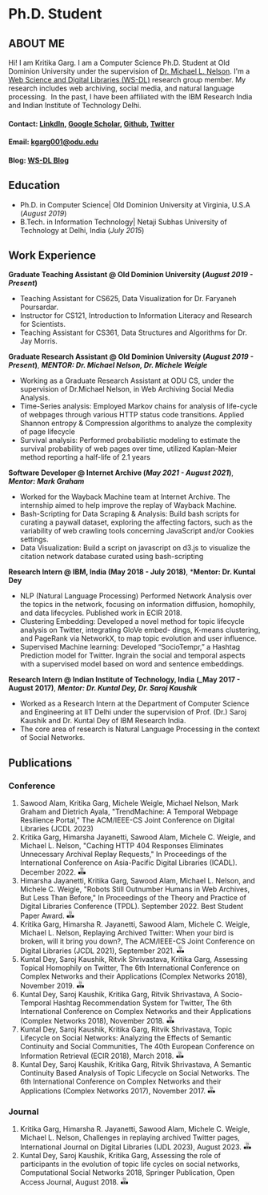 # Ph.D. Student

## ABOUT ME
Hi! I am Kritika Garg. I am a Computer Science Ph.D. Student at Old Dominion University under the supervision of [Dr. Michael L. Nelson](https://www.cs.odu.edu/~mln/). I'm a [Web Science and Digital Libraries (WS-DL)](https://oduwsdl.github.io) research group member. My research includes web archiving, social media, and natural language processing.
​
In the past, I have been affiliated with the IBM Research India and Indian Institute of Technology Delhi.


<!---#### [SEE RESUME](https://docs.google.com/document/d/10vSfbUE14O8EiVjF1gWzN-2xjQ1NMwbQWiVm2UKxOeo/edit?usp=sharing)-->
#### Contact: [LinkdIn](https://www.linkedin.com/in/kritika-g-b8a824120/), [Google Scholar](https://scholar.google.com/citations?user=apXQRYsAAAAJ&hl=en&oi=ao), [Github](https://github.com/kritikagarg), [Twitter](https://twitter.com/kritika_garg)
#### Email: kgarg001@odu.edu

<!---#### Contact: [![LinkdIn](assets/Linkdin.jpg)](https://www.linkedin.com/in/kritika-g-b8a824120/) [![Google Scholar](assets/scholar.png)](https://scholar.google.com/citations?user=apXQRYsAAAAJ&hl=en&oi=ao) [![Github](assets/github.png)](https://github.com/kritikagarg) [![Twitter](assets/twitter.png)](https://twitter.com/kritika_garg) -->

#### Blog: [WS-DL Blog](https://ws-dl.blogspot.com/search/label/GargKritika)

<!---#### Technical Skills: Python, BashScripting, SQL, AWS, Snowflake, MATLAB-->

## Education
- Ph.D. in Computer Science| Old Dominion University at Virginia, U.S.A (_August 2019_)								       		
- B.Tech. in Information Technology| Netaji Subhas University of Technology at Delhi, India (_July 2015_)

## Work Experience

**Graduate Teaching Assistant @ Old Dominion University (_August 2019 - Present_)**
- Teaching Assistant for CS625, Data Visualization for Dr. Faryaneh Poursardar.
- Instructor for CS121, Introduction to Information Literacy and Research for Scientists.
- Teaching Assistant for CS361, Data Structures and Algorithms for Dr. Jay Morris.
  
**Graduate Research Assistant @ Old Dominion University (_August 2019 - Present_)**, ***MENTOR: Dr. Michael Nelson, Dr. Michele Weigle***
- Working as a Graduate Research Assistant at ODU CS, under the supervision of Dr.Michael Nelson, in Web Archiving Social Media Analysis.
- Time-Series analysis: Employed Markov chains for analysis of life-cycle of webpages through various HTTP status
code transitions. Applied Shannon entropy & Compression algorithms to analyze the complexity of page lifecycle
- Survival analysis: Performed probabilistic modeling to estimate the survival probability of web pages over time,
utilized Kaplan-Meier method reporting a half-life of 2.1 years

**Software Developer @ Internet Archive (_May 2021 - August 2021_)**, ***Mentor: Mark Graham***
- Worked for the Wayback Machine team at Internet Archive. The internship aimed to help improve the replay of Wayback Machine.
- Bash-Scripting for Data Scraping & Analysis: Build bash scripts for curating a paywall dataset, exploring the
affecting factors, such as the variability of web crawling tools concerning JavaScript and/or Cookies settings.
- Data Visualization: Build a script on javascript on d3.js to visualize the citation network database curated using
bash-scripting

**Research Intern @ IBM, India (May 2018 - July 2018)**, ***Mentor: Dr. Kuntal Dey**
- NLP (Natural Language Processing) Performed Network Analysis over the topics in the network, focusing on
information diffusion, homophily, and data lifecycles. Published work in ECIR 2018.
- Clustering Embedding: Developed a novel method for topic lifecycle analysis on Twitter, integrating GloVe embed-
dings, K-means clustering, and PageRank via NetworkX, to map topic evolution and user influence.
- Supervised Machine learning: Developed “SocioTempr,” a Hashtag Prediction model for Twitter. Ingrain the social
and temporal aspects with a supervised model based on word and sentence embeddings.

**Research Intern @ Indian Institute of Technology, India (_May 2017 - August 2017)**, ***Mentor: Dr. Kuntal Dey, Dr. Saroj Kaushik***
- Worked as a Research Intern at the Department of Computer Science and Engineering at IIT Delhi under the supervision of Prof. (Dr.) Saroj Kaushik and Dr. Kuntal Dey of IBM Research India.
- The core area of research is Natural Language Processing in the context of Social Networks.




## Publications
### Conference
1. Sawood Alam, Kritika Garg, Michele Weigle, Michael Nelson, Mark Graham and Dietrich Ayala, "TrendMachine: A Temporal Webpage Resilience Portal," The ACM/IEEE-CS Joint Conference on Digital Libraries (JCDL 2023)
1. Kritika Garg, Himarsha Jayanetti, Sawood Alam, Michele C. Weigle, and Michael L. Nelson, "Caching HTTP 404 Responses Eliminates Unnecessary Archival Replay Requests," In Proceedings of the International Conference on Asia-Pacific Digital Libraries (ICADL). December 2022. [![LINK](assets/img/biblogo.png)](https://arxiv.org/pdf/2212.00760)
1. Himarsha Jayanetti, Kritika Garg, Sawood Alam, Michael L. Nelson, and Michele C. Weigle, "Robots Still Outnumber Humans in Web Archives, But Less Than Before," In Proceedings of the Theory and Practice of Digital Libraries Conference (TPDL). September 2022. Best Student Paper Award. [![LINK](assets/img/biblogo.png)](https://arxiv.org/abs/2208.12914)
1. Kritika Garg,  Himarsha R. Jayanetti, Sawood Alam, Michele C. Weigle, Michael L. Nelson, Replaying Archived Twitter: When your bird is broken, will it bring you down?, The ACM/IEEE-CS Joint Conference on Digital Libraries (JCDL 2021), September 2021. [![LINK](assets/img/biblogo.png)](https://ieeexplore.ieee.org/iel7/9651730/9651733/09651790.pdf)
1. Kuntal Dey, Saroj Kaushik, Ritvik Shrivastava, Kritika Garg, Assessing Topical Homophily on Twitter, The 6th International Conference on Complex Networks and their Applications (Complex Networks 2018), November 2019. [![LINK](assets/img/biblogo.png)](https://doi.org/10.1007/978-3-030-05414-4_29)
1. Kuntal Dey, Saroj Kaushik, Kritika Garg, Ritvik Shrivastava, A Socio-Temporal Hashtag Recommendation System for Twitter, The 6th International Conference on Complex Networks and their Applications (Complex Networks 2018), November 2018. [![LINK](assets/img/biblogo.png)](https://doi.org/10.1007/978-3-030-05414-4_28)
1. Kuntal Dey, Saroj Kaushik, Kritika Garg, Ritvik Shrivastava, Topic Lifecycle on Social Networks: Analyzing the Effects of Semantic Continuity and Social Communities, The 40th European Conference on Information Retrieval (ECIR 2018), March 2018. [![LINK](assets/img/biblogo.png)](https://doi.org/10.1007/978-3-319-76941-7_3)
1. Kuntal Dey, Saroj Kaushik, Kritika Garg, Ritvik Shrivastava, A Semantic Continuity Based Analysis of Topic Lifecycle on Social Networks. The 6th International Conference on Complex Networks and their Applications (Complex Networks 2017), November 2017. [![LINK](assets/img/biblogo.png)](https://doi.org/10.1007/978-3-319-72150-7_34)

### Journal
1. Kritika Garg,  Himarsha R. Jayanetti, Sawood Alam, Michele C. Weigle, Michael L. Nelson, Challenges in replaying archived Twitter pages, International Journal on Digital Libraries (IJDL 2023), August 2023. [![LINK](assets/img/biblogo.png)](https://doi.org/10.1007/s00799-023-00379-w)
1. Kuntal Dey, Saroj Kaushik, Kritika Garg, Assessing the role of participants in the evolution of topic life cycles on social networks, Computational Social Networks 2018, Springer Publication, Open Access Journal, August 2018. [![LINK](assets/img/biblogo.png)](https://doi.org/10.1186/s40649-018-0054-x)




<!---
## Projects

### Problems In Archiving & Replaying Twitter
- Investigating the difficulties in archiving Twitter pages due to the change in Twitter's UI. https://ws-dl.blogspot.com/2020/07/2020-07-15-twitter-was-already.html
- Identifying and analyzing the temporal violations in archived pages with the new Twitter UI. https://ws-dl.blogspot.com/2020/11/2020-11-04-new-twitter-ui-replaying.html
- Analyzing the presence of Twitter Labels in the Internet Archive. https://ws-dl.blogspot.com/2020/12/2020-12-08-twitter-added-labels-on-its.html
- Analyzing server-side rewriting of t.co URLs in new UI mementos. https://ws-dl.blogspot.com/2021/01/2020-01-22-twitter-rewrites-your-urls.html


### Topic Lifecycle on Social Networks: Analyzing the Effects of Semantic Continuity and Social Communities.
[Publication](https://www.mdpi.com/1424-8220/22/8/3048)
Studying the effect of diffusion on Topic Lifecycles over time in Social Networks and analyzing the effects of Semantic Continuity and Social Communities on the evolution of Topic lifecycle.

![EEG Band Discovery](/assets/img/eeg_band_discovery.jpeg)

### A Semantic Continuity-Based Analysis of Topic Lifecycle on Social Networks
[Publication](https://www.mdpi.com/1424-8220/22/11/4240)

Identifying topics and subsequently analyzing the lifecycle of topics formed as a set of semantically similar hashtags is a first-of-its-kind analysis of the literature.

![Bike Study](/assets/img/bike_study.jpeg)

## Talks & Lectures
- Causality: The new science of an old question - GSP Seminar, Fall 2021
- Guest Lecture: Dimensionality Reduction - Big Data and Machine Learning for Scientific Discovery (PHYS 5336), Spring 2021
- Guest Lecture: Fourier and Wavelet Transforms - Scientific Computing (PHYS 5315), Fall 2020
- A Brief Introduction to Optimization - GSP Seminar, Fall 2019
- Weeks of Welcome Poster Competition - UTD, Fall 2019
- A Brief Introduction to Networks - GSP Seminar, Spring 2019

- [Data Science YouTube](https://www.youtube.com/channel/UCa9gErQ9AE5jT2DZLjXBIdA)

## Volunteering

-->
